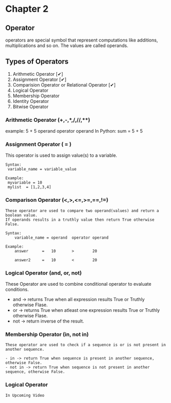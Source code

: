 # Chapter 2
## Operator
 operators are special symbol that represent computations like additions, multiplications and so on. The values are called operands.

## Types of Operators
 1. Arithmetic Operator [✔]
 2. Assignment Operator [✔]
 3. Comparision Operator or Relational Operator [✔]
 3. Logical Operator 
 4. Membership Operator
 5. Identity Operator
 6. Bitwise Operator

### Arithmetic Operator (+,-,*,/,//,**)
 example: 5         +            5
       operand   operator     operand
 In Python:
        sum = 5 + 5
### Assignment Operator ( = )
 This operator is used to assign value(s) to a variable.
    
    Syntax:
     variable_name = variable_value
    
    Example:
     myvariable = 10
     mylist  = [1,2,3,4]
### Comparison Operator (<,>,<=,>=,==,!=)
    These operator are used to compare two operand(values) and return a boolean value.
    If operands results in a truthly value then return True otherwise False.

    Syntax:
        variable_name = operand  operator operand 
    
    Example:
        answer      =   10       >        20

        answer2     =   10       <        20

### Logical Operator (and, or, not)
 These Operator are used to combine conditional operator to evaluate conditions.
 - and -> returns True when all expression results True or Truthly otherwise Flase.
 - or -> returns True when atleast one expression results True or Truthly otherwise Flase.
 - not -> return inverse of the result.

### Membership Operator (in, not in)
    These operator are used to check if a sequence is or is not present in another sequence.

    - in -> return True when sequence is present in another sequence, otherwise False.
    - not in -> return True when sequence is not present in another sequence, otherwise False.

### Logical Operator 
    In Upcoming Video